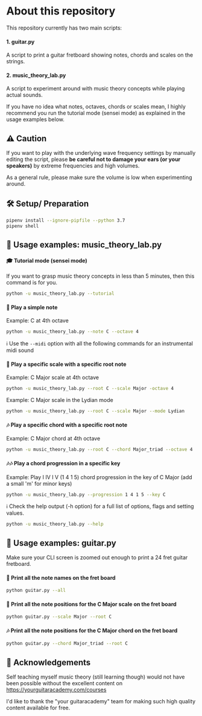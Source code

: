 # About this repository
This repository currently has two main scripts:

#### 1. guitar.py
A script to print a guitar fretboard showing notes, chords and scales on the strings.

#### 2. music_theory_lab.py
A script to experiment around with music theory concepts while playing actual sounds.

If you have no idea what notes, octaves, chords or scales mean, I highly recommend you run the tutorial mode (sensei mode) as explained in the usage examples below.

## :warning: Caution

If you want to play with the underlying wave frequency settings by manually editing the script, please **be careful not to damage your ears (or your speakers)** by extreme frequencies and high volumes.

As a general rule, please make sure the volume is low when experimenting around.

## :hammer_and_wrench: Setup/ Preparation
```bash
pipenv install --ignore-pipfile --python 3.7
pipenv shell
```

## :rocket: Usage examples: music_theory_lab.py
#### :mortar_board: Tutorial mode (sensei mode)
If you want to grasp music theory concepts in less than 5 minutes, then this command is for you.
```bash
python -u music_theory_lab.py --tutorial
```
#### :musical_note: Play a simple note
Example: C at 4th octave
```bash
python -u music_theory_lab.py --note C --octave 4
```
:information_source: Use the `--midi` option with all the following commands for an instrumental midi sound
#### :musical_keyboard: Play a specific scale with a specific root note
Example: C Major scale at 4th octave
```bash
python -u music_theory_lab.py --root C --scale Major -octave 4
```
Example: C Major scale in the Lydian mode
```bash
python -u music_theory_lab.py --root C --scale Major --mode Lydian
```
#### :notes: Play a specific chord with a specific root note
Example: C Major chord at 4th octave
```bash
python -u music_theory_lab.py --root C --chord Major_triad --octave 4
```
#### :notes::notes: Play a chord progression in a specific key
Example: Play I IV I V (1 4 1 5) chord progression in the key of C Major (add a small 'm' for minor keys)
```bash
python -u music_theory_lab.py --progression 1 4 1 5 --key C
```
:information_source: Check the help output (-h option) for a full list of options, flags and setting values.
```bash
python -u music_theory_lab.py --help
```
## :rocket: Usage examples: guitar.py
Make sure your CLI screen is zoomed out enough to print a 24 fret guitar fretboard.

#### :musical_score: Print all the note names on the fret board
```bash
python guitar.py --all
```
#### :musical_keyboard: Print all the note positions for the C Major scale on the fret board
```bash
python guitar.py --scale Major --root C
```
#### :notes: Print all the note positions for the C Major chord on the fret board
```bash
python guitar.py --chord Major_triad --root C
```

## :white_heart: Acknowledgements
Self teaching myself music theory (still learning though) would not have been possible without the excellent content on https://yourguitaracademy.com/courses

I'd like to thank the "your guitaracademy" team for making such high quality content available for free.
